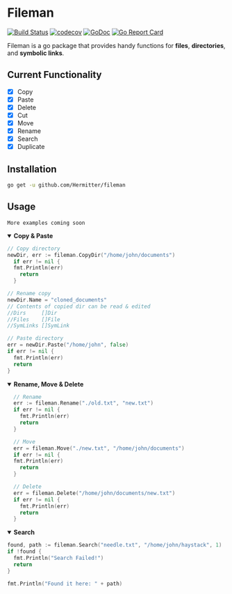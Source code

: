 # Fileman
[![Build Status](https://travis-ci.com/Hermitter/fileman.svg?branch=master)](https://travis-ci.com/Hermitter/fileman)
[![codecov](https://codecov.io/gh/Hermitter/fileman/branch/master/graph/badge.svg)](https://codecov.io/gh/Hermitter/fileman)
[![GoDoc](https://godoc.org/github.com/Hermitter/fileman?status.svg)](https://godoc.org/github.com/Hermitter/fileman)
[![Go Report Card](https://goreportcard.com/badge/github.com/hermitter/fileman)](https://goreportcard.com/report/github.com/hermitter/fileman)

Fileman is a go package that provides handy functions for **files**, **directories**, and **symbolic links**.

## Current Functionality
- [x] Copy
- [x] Paste
- [x] Delete
- [x] Cut
- [x] Move
- [x] Rename
- [x] Search
- [x] Duplicate

## Installation
```bash
go get -u github.com/Hermitter/fileman
```

## Usage
`More examples coming soon`
<details open>
<summary><b>Copy & Paste</b></summary>

```go
// Copy directory
newDir, err := fileman.CopyDir("/home/john/documents")
  if err != nil {
  fmt.Println(err)
    return
  }

// Rename copy
newDir.Name = "cloned_documents"
// Contents of copied dir can be read & edited
//Dirs     []Dir
//Files    []File
//SymLinks []SymLink

// Paste directory
err = newDir.Paste("/home/john", false)
if err != nil {
  fmt.Println(err)
  return
}
```
</details>

<details open>
<summary><b>Rename, Move & Delete</b></summary>

```go
  // Rename
  err := fileman.Rename("./old.txt", "new.txt")
  if err != nil {
    fmt.Println(err)
    return
  }

  // Move
  err = fileman.Move("./new.txt", "/home/john/documents")
  if err != nil {
  fmt.Println(err)
    return
  }

  // Delete
  err = fileman.Delete("/home/john/documents/new.txt")
  if err != nil {
    fmt.Println(err)
    return
  }
```
</details>

<details open>
<summary><b>Search</b></summary>

```go
found, path := fileman.Search("needle.txt", "/home/john/haystack", 1)
if !found {
  fmt.Println("Search Failed!")
  return
}

fmt.Println("Found it here: " + path)
```
</details>

